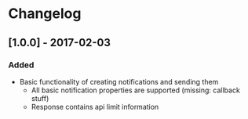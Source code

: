 # Changelog

## [1.0.0] - 2017-02-03

### Added

- Basic functionality of creating notifications and sending them
  - All basic notification properties are supported (missing: callback stuff)
  - Response contains api limit information
